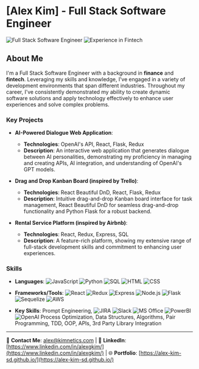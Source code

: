 # [Alex Kim] - Full Stack Software Engineer

![Full Stack Software Engineer](https://img.shields.io/badge/Role-Full_Stack_Software_Engineer-blue?style=flat-square) ![Experience in Fintech](https://img.shields.io/badge/Industry-Tech-blue?style=flat-square)

## About Me

I'm a Full Stack Software Engineer with a background in **finance** and **fintech**. Leveraging my skills and knowledge, I've engaged in a variety of development environments that span different industries.
Throughout my career, I've consistently demonstrated my ability to create dynamic software solutions and apply technology effectively to enhance user experiences and solve complex problems.

### Key Projects
    
- **AI-Powered Dialogue Web Application**:
    - **Technologies**: OpenAI's API, React, Flask, Redux
    - **Description**: An interactive web application that generates dialogue between AI personalities, demonstrating my proficiency in managing and creating APIs, AI integration, and understanding of OpenAI's GPT models.

- **Drag and Drop Kanban Board (inspired by Trello)**:
    - **Technologies**: React Beautiful DnD, React, Flask, Redux
    - **Description**: Intuitive drag-and-drop Kanban board interface for task management, React Beautiful DnD for seamless drag-and-drop functionality and Python Flask for a robust backend.

- **Rental Service Platform (inspired by Airbnb)**:
    - **Technologies**: React, Redux, Express, SQL
    - **Description**: A feature-rich platform, showing my extensive range of full-stack development skills and commitment to enhancing user experiences.

### Skills

- **Languages**: 
    ![JavaScript](https://img.shields.io/badge/-JavaScript-F7DF1E?logo=javascript&logoColor=black) 
    ![Python](https://img.shields.io/badge/-Python-3776AB?logo=python&logoColor=white) 
    ![SQL](https://img.shields.io/badge/-SQL-4479A1?logo=sql&logoColor=white) 
    ![HTML](https://img.shields.io/badge/-HTML-E34F26?logo=html5&logoColor=white) 
    ![CSS](https://img.shields.io/badge/-CSS-1572B6?logo=css3&logoColor=white)

- **Frameworks/Tools**: 
    ![React](https://img.shields.io/badge/-React-61DAFB?logo=react&logoColor=white) 
    ![Redux](https://img.shields.io/badge/-Redux-764ABC?logo=redux&logoColor=white) 
    ![Express](https://img.shields.io/badge/-Express-000000?logo=express&logoColor=white) 
    ![Node.js](https://img.shields.io/badge/-Node.js-339933?logo=node.js&logoColor=white) 
    ![Flask](https://img.shields.io/badge/-Flask-000000?logo=flask&logoColor=white) 
    ![Sequelize](https://img.shields.io/badge/-Sequelize-52B0E7?logo=sequelize&logoColor=white) 
    ![AWS](https://img.shields.io/badge/-AWS-232F3E?logo=amazon-aws&logoColor=white)

- **Key Skills**: 
    Prompt Engineering,
    ![JIRA](https://img.shields.io/badge/-JIRA-0052CC?logo=jira&logoColor=white) 
    ![Slack](https://img.shields.io/badge/-Slack-4A154B?logo=slack&logoColor=white) 
    ![MS Office](https://img.shields.io/badge/-MS%20Office-D83B01?logo=microsoft-office&logoColor=white) 
    ![PowerBI](https://img.shields.io/badge/-PowerBI-F2C811?logo=power-bi&logoColor=black) 
    ![OpenAI](https://img.shields.io/badge/-OpenAI-000000?logo=openai&logoColor=white) 
    Process Optimization, Data Structures, Algorithms, Pair Programming, TDD, OOP, APIs, 3rd Party Library Integration

---

📧 **Contact Me**: [alex@kimnetics.com](mailto:alex@kimnetics.com) | 💼 **LinkedIn**: [https://www.linkedin.com/in/alexgkim/](https://www.linkedin.com/in/alexgkim/) | 🌐 **Portfolio**: [https://alex-kim-sd.github.io/](https://alex-kim-sd.github.io/)

